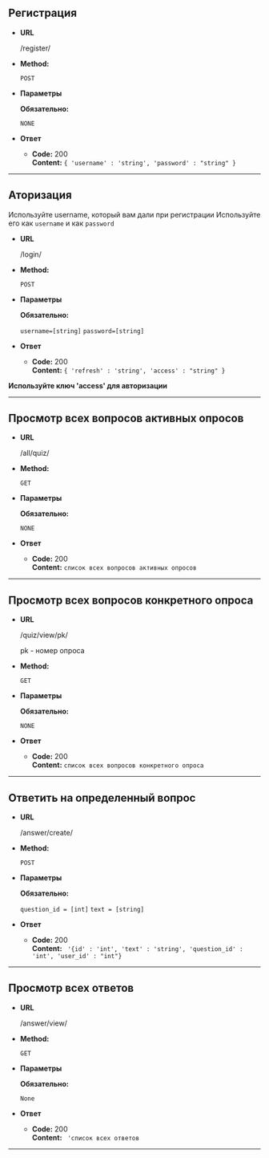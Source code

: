**Регистрация**
----

* **URL**

  /register/

* **Method:**

  `POST`
  
*  **Параметры**

   **Обязательно:**
 
   `NONE`


* **Ответ**

  * **Code:** 200 <br />
    **Content:** `{ 'username' : 'string', 'password' : "string" }`
    
 _____
**Аторизация**
----
Используйте username, который вам дали при регистрации 
Используйте его как `username` и как `password`
* **URL**

  /login/

* **Method:**

  `POST`
  
*  **Параметры**

   **Обязательно:**
 
   `username=[string]`
   `password=[string]`


* **Ответ**

  * **Code:** 200 <br />
    **Content:** `{ 'refresh' : 'string', 'access' : "string" }`
    
**Используйте ключ 'access' для авторизации**
 _____
**Просмотр всех вопросов активных опросов**
----

* **URL**

  /all/quiz/

* **Method:**

  `GET`
  
*  **Параметры**

   **Обязательно:**
 
   `NONE`


* **Ответ**

  * **Code:** 200 <br />
    **Content:** `cписок всех вопросов активных опросов`
    
 _____
**Просмотр всех вопросов конкретного опроса**
----

* **URL**

  /quiz/view/pk/
  
  pk - номер опроса

* **Method:**

  `GET`
  
*  **Параметры**

   **Обязательно:**
 
   `NONE`


* **Ответ**

  * **Code:** 200 <br />
    **Content:** `cписок всех вопросов конкретного опроса`
    
 _____
**Ответить на определенный вопрос**
----

* **URL**

  /answer/create/

* **Method:**

  `POST`
  
*  **Параметры**
    
   **Обязательно:**
 
   `question_id = [int]`
   `text = [string]`


* **Ответ**

  * **Code:** 200 <br />
    **Content:** ` '{id' : 'int', 'text' : 'string', 'question_id' : 'int', 'user_id' : "int"}`
    
 _____
 **Просмотр всех ответов**
----

* **URL**

  /answer/view/

* **Method:**

  `GET`
  
*  **Параметры**
    
   **Обязательно:**
 
   `None`


* **Ответ**

  * **Code:** 200 <br />
    **Content:** ` 'список всех ответов`
    
 _____
